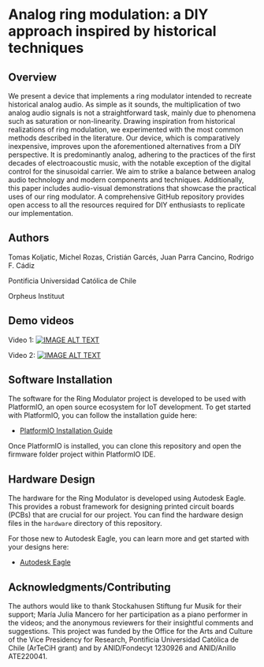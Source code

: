 # Analog ring modulation: a DIY approach inspired by historical techniques

## Overview

We present a device that implements a ring modulator intended to recreate historical analog audio. As simple as it sounds, the multiplication of two analog audio signals is not a straightforward task, mainly due to phenomena such as saturation or non-linearity. Drawing inspiration from historical realizations of ring modulation, we experimented with the most common methods described in the literature. Our device, which is comparatively inexpensive, improves upon the aforementioned alternatives from a DIY perspective. It is predominantly analog, adhering to the practices of the first decades of electroacoustic music, with the notable exception of the digital control for the sinusoidal carrier. We aim to strike a balance between analog audio technology and modern components and techniques. Additionally, this paper includes audio-visual demonstrations that showcase the practical uses of our ring modulator. A comprehensive GitHub repository provides open access to all the resources required for DIY enthusiasts to replicate our implementation.

## Authors
Tomas Koljatic, Michel Rozas, Cristián Garcés, Juan Parra Cancino, Rodrigo F. Cádiz

Pontificia Universidad Católica de Chile

Orpheus Instituut

## Demo videos 
Video 1:
[![IMAGE ALT TEXT](http://img.youtube.com/vi/Msjlwba8t8I/0.jpg)](http://www.youtube.com/watch?v=Msjlwba8t8I "Analog ring modulation: a DIY approach inspired by historical techniques: Video 1")

Video 2: 
[![IMAGE ALT TEXT](http://img.youtube.com/vi/kj30MS5Sc_M/0.jpg)](http://www.youtube.com/watch?v=kj30MS5Sc_M "Analog ring modulation: a DIY approach inspired by historical techniques: Video 2")


## Software Installation

The software for the Ring Modulator project is developed to be used with PlatformIO, an open source ecosystem for IoT development. To get started with PlatformIO, you can follow the installation guide here:

- [PlatformIO Installation Guide](https://docs.platformio.org/en/latest/core/installation.html)

Once PlatformIO is installed, you can clone this repository and open the firmware folder project within PlatformIO IDE.

## Hardware Design

The hardware for the Ring Modulator is developed using Autodesk Eagle. This provides a robust framework for designing printed circuit boards (PCBs) that are crucial for our project. You can find the hardware design files in the `hardware` directory of this repository.

For those new to Autodesk Eagle, you can learn more and get started with your designs here:

- [Autodesk Eagle](https://www.autodesk.com/products/eagle/overview)

## Acknowledgments/Contributing

The authors would like to thank Stockahusen Stiftung fur Musik for their support; María Julia Mancero for her participation as a piano performer in the videos; and the anonymous reviewers for their insightful comments and suggestions. This project was funded by the Office for the Arts and Culture of the Vice Presidency for Research, Pontificia Universidad Católica de Chile (ArTeCiH grant) and by ANID/Fondecyt 1230926 and ANID/Anillo ATE220041.


